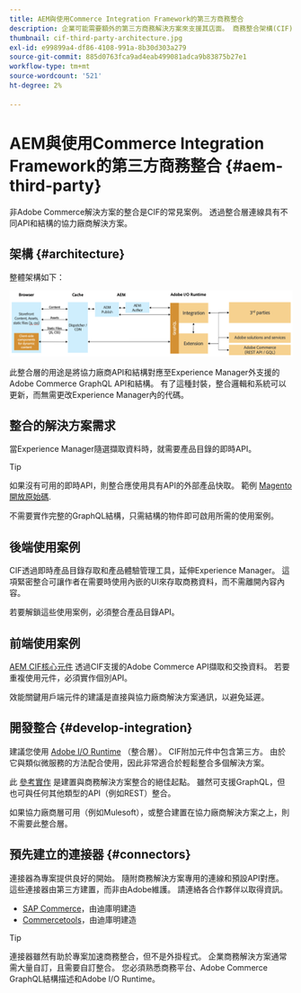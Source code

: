 ```yaml
---
title: AEM與使用Commerce Integration Framework的第三方商務整合
description: 企業可能需要額外的第三方商務解決方案來支援其店面。 商務整合架構(CIF)可用於這類整合案例，以使用I/O Runtime將協力廠商商務解決方案連結至Adobe Experience Manager。
thumbnail: cif-third-party-architecture.jpg
exl-id: e99899a4-df86-4108-991a-8b30d303a279
source-git-commit: 885d0763fca9ad4eab499081adca9b83875b27e1
workflow-type: tm+mt
source-wordcount: '521'
ht-degree: 2%

---
```


# AEM與使用Commerce Integration Framework的第三方商務整合 {#aem-third-party}

非Adobe Commerce解決方案的整合是CIF的常見案例。 透過整合層連線具有不同API和結構的協力廠商解決方案。

## 架構 {#architecture}

整體架構如下：

![AEM非Magento/協力廠商架構概觀](../assets//AEM_nonMagento_Architecture.png)

此整合層的用途是將協力廠商API和結構對應至Experience Manager外支援的Adobe Commerce GraphQL API和結構。 有了這種封裝，整合邏輯和系統可以更新，而無需更改Experience Manager內的代碼。

## 整合的解決方案需求

當Experience Manager隨選擷取資料時，就需要產品目錄的即時API。

>[!TIP]
>
>如果沒有可用的即時API，則整合應使用具有API的外部產品快取。 範例 [Magento開放原始碼](https://business.adobe.com/products/magento/open-source.html).

不需要實作完整的GraphQL結構，只需結構的物件即可啟用所需的使用案例。

## 後端使用案例

CIF透過即時產品目錄存取和產品體驗管理工具，延伸Experience Manager。 這項緊密整合可讓作者在需要時使用內嵌的UI來存取商務資料，而不需離開內容內容。

若要解鎖這些使用案例，必須整合產品目錄API。

## 前端使用案例

[AEM CIF核心元件](https://github.com/adobe/aem-core-cif-components) 透過CIF支援的Adobe Commerce API擷取和交換資料。 若要重複使用元件，必須實作個別API。

效能關鍵用戶端元件的建議是直接與協力廠商解決方案通訊，以避免延遲。

## 開發整合 {#develop-integration}

建議您使用 [Adobe I/O Runtime](https://www.adobe.io/apis/experienceplatform/runtime.html) （整合層）。 CIF附加元件中包含第三方。 由於它與類似微服務的方法配合使用，因此非常適合於輕鬆整合多個解決方案。

此 [參考實作](https://github.com/adobe/commerce-cif-graphql-integration-reference) 是建置與商務解決方案整合的絕佳起點。 雖然可支援GraphQL，但也可與任何其他類型的API（例如REST）整合。

如果協力廠商層可用（例如Mulesoft），或整合建置在協力廠商解決方案之上，則不需要此整合層。

## 預先建立的連接器 {#connectors}

連接器為專案提供良好的開始。 隨附商務解決方案專用的連線和預設API對應。 這些連接器由第三方建置，而非由Adobe維護。 請連絡各合作夥伴以取得資訊。

* [SAP Commerce](https://github.com/diconium/commerce-cif-graphql-integration-hybris)，由迪庫明建造
* [Commercetools](https://github.com/diconium/commerce-cif-graphql-integration-commercetool)，由迪庫明建造

>[!TIP]
>
>連接器雖然有助於專案加速商務整合，但不是外掛程式。 企業商務解決方案通常需大量自訂，且需要自訂整合。 您必須熟悉商務平台、Adobe Commerce GraphQL結構描述和Adobe I/O Runtime。
